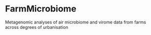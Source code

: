 # FarmMicrobiome
Metagenomic analyses of air microbiome and virome data from farms across degrees of urbanisation
